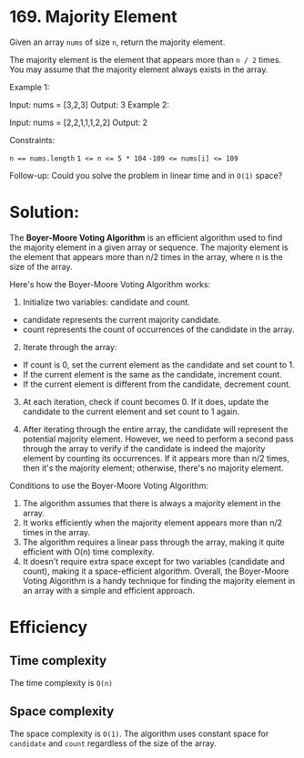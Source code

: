 # 169. Majority Element

Given an array `nums` of size `n`, return the majority element.

The majority element is the element that appears more than `n / 2` times. You may assume that the majority element always exists in the array.

 

Example 1:

Input: nums = [3,2,3]
Output: 3
Example 2:

Input: nums = [2,2,1,1,1,2,2]
Output: 2
 

Constraints:

`n == nums.length`
`1 <= n <= 5 * 104`
`-109 <= nums[i] <= 109`
 

Follow-up: Could you solve the problem in linear time and in `O(1)` space?

# Solution:

The **Boyer-Moore Voting Algorithm** is an efficient algorithm used to find the majority element in a given array or sequence.
The majority element is the element that appears more than n/2 times in the array, where n is the size of the array.

Here's how the Boyer-Moore Voting Algorithm works:

1. Initialize two variables: candidate and count.

 * candidate represents the current majority candidate.
 * count represents the count of occurrences of the candidate in the array.

2. Iterate through the array:

 * If count is 0, set the current element as the candidate and set count to 1.
 * If the current element is the same as the candidate, increment count.
 * If the current element is different from the candidate, decrement count.
 
3. At each iteration, check if count becomes 0. If it does, update the candidate to the current element and set count to 1 again.

4. After iterating through the entire array, the candidate will represent the potential majority element.
   However, we need to perform a second pass through the array to verify if the candidate is indeed the majority element by counting its occurrences.
   If it appears more than n/2 times, then it's the majority element; otherwise, there's no majority element.

Conditions to use the Boyer-Moore Voting Algorithm:

1. The algorithm assumes that there is always a majority element in the array.
2. It works efficiently when the majority element appears more than n/2 times in the array.
3. The algorithm requires a linear pass through the array, making it quite efficient with O(n) time complexity.
4. It doesn't require extra space except for two variables (candidate and count), making it a space-efficient algorithm.
Overall, the Boyer-Moore Voting Algorithm is a handy technique for finding the majority element in an array with a simple and efficient approach.

# Efficiency
## Time complexity
The time complexity is `O(n)`

## Space complexity
The space complexity is `O(1)`. The algorithm uses constant space for `candidate` and `count` regardless of the size of the array.
